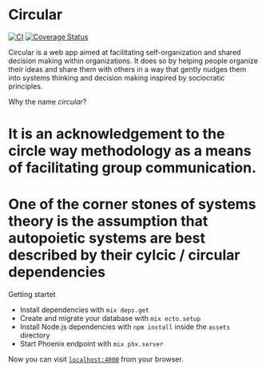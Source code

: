 # Circular

[![CI](https://github.com/cblock/circular/workflows/Test/badge.svg)](https://github.com/cblock/circular/actions)
[![Coverage Status](https://coveralls.io/repos/github/cblock/circular/badge.svg?branch=master)](https://coveralls.io/github/cblock/circular?branch=master)

Circular is a web app aimed at facilitating self-organization and shared decision making within organizations. 
It does so by helping people organize their ideas and share them with others in a way that gently nudges them into systems thinking and decision making inspired by sociocratic principles.

Why the name _circular_?
  # It is an acknowledgement to the circle way methodology as a means of facilitating group communication.
  # One of the corner stones of systems theory is the assumption that autopoietic systems are best described by their cylcic / circular dependencies


Getting startet
  * Install dependencies with `mix deps.get`
  * Create and migrate your database with `mix ecto.setup`
  * Install Node.js dependencies with `npm install` inside the `assets` directory
  * Start Phoenix endpoint with `mix phx.server`

Now you can visit [`localhost:4000`](http://localhost:4000) from your browser.
